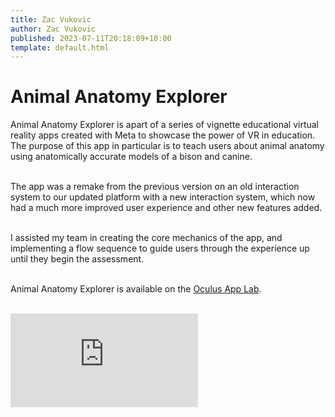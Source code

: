 ```yaml
---
title: Zac Vukovic
author: Zac Vukovic
published: 2023-07-11T20:18:09+10:00
template: default.html
---
```


# Animal Anatomy Explorer

Animal Anatomy Explorer is apart of a series of vignette educational virtual reality apps created with Meta to showcase the power of VR in education. The purpose of this app in particular is to teach users about animal anatomy using anatomically accurate models of a bison and canine.<br /><br />

The app was a remake from the previous version on an old interaction system to our updated platform with a new interaction system, which now had a much more improved user experience and other new features added.<br /><br />

I assisted my team in creating the core mechanics of the app, and implementing a flow sequence to guide users through the experience up until they begin the assessment.<br /><br />

Animal Anatomy Explorer is available on the [Oculus App Lab](https://www.oculus.com/experiences/quest/5232164040232317/).<br /><br />

<div class="iframe-container">
    <iframe class="responsive-iframe" src="https://www.youtube.com/embed/SirI5jcvZ4E" title="YouTube video player" frameborder="0" allow="accelerometer; autoplay; clipboard-write; encrypted-media; gyroscope; picture-in-picture; web-share" allowfullscreen></iframe>
</div>
